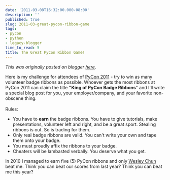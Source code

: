```yaml
---
date: '2011-03-08T16:32:00.000-08:00'
description: ''
published: true
slug: 2011-03-great-pycon-ribbon-game
tags:
- pycon
- python
- legacy-blogger
time_to_read: 5
title: The Great PyCon Ribbon Game!
---
```


*This was originally posted on blogger [here](https://pydanny.blogspot.com/2011/03/great-pycon-ribbon-game.html)*.

Here is my challenge for attendees of <a href="http://us.pycon.org/">PyCon 2011</a> - try to win as many volunteer badge ribbons as possible. Whoever gets the most ribbons at PyCon 2011 can claim the title <b>"King of PyCon Badge Ribbons</b>" and I'll write a special blog post for you, your employer/company, and your favorite non-obscene thing.<br /><br />Rules:<br /><ul><li>You have to <b>earn</b> the badge ribbons. You have to give tutorials, make presentations, volunteer left and right, and be a great sport. Stealing ribbons is out. So is trading for them.</li><li>Only real badge ribbons are valid. You can't write your own and tape them onto your badge.</li><li>You must proudly affix the ribbons to your badge.</li><li>Cheaters will be lambasted verbally. You deserve what you get.</li></ul>In 2010 I managed to earn five (5) PyCon ribbons and only <a href="http://us.pycon.org/2011/speaker/profile/151/">Wesley Chun</a> beat me. Think you can beat our scores from last year? Think you can beat me this year?